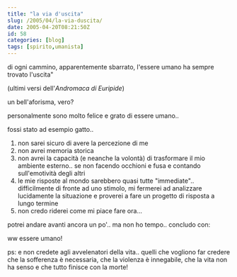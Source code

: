 ```yaml
---
title: "la via d'uscita"
slug: /2005/04/la-via-duscita/
date: 2005-04-20T08:21:50Z
id: 58
categories: [blog]
tags: [spirito,umanista]
---
```


di ogni cammino, apparentemente sbarrato, l'essere umano ha sempre trovato l'uscita"
  
(ultimi versi dell'_Andromaca di Euripide_)

un bell'aforisma, vero?

personalmente sono molto felice e grato di essere umano..

fossi stato ad esempio gatto..

1. non sarei sicuro di avere la percezione di me
2. non avrei memoria storica
3. non avrei la capacità (e neanche la volontà) di trasformare il mio ambiente esterno.. se non facendo occhioni e fusa e contando sull'emotività degli altri
4. le mie risposte al mondo sarebbero quasi tutte "immediate".. difficilmente di fronte ad uno stimolo, mi fermerei ad analizzare lucidamente la situazione e proverei a fare un progetto di risposta a lungo termine
5. non credo riderei come mi piace fare ora…

potrei andare avanti ancora un po'.. ma non ho tempo.. concludo con:

ww essere umano!

ps: e non credete agli avvelenatori della vita.. quelli che vogliono far credere che la sofferenza è necessaria, che la violenza è innegabile, che la vita non ha senso e che tutto finisce con la morte!